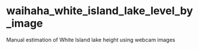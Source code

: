 # waihaha_white_island_lake_level_by_image
Manual estimation of White Island lake height using webcam images
